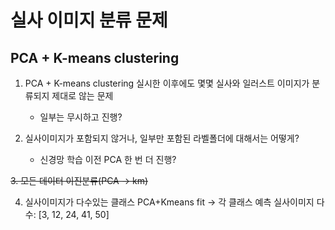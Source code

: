 # 실사 이미지 분류 문제

## PCA + K-means clustering

1. PCA + K-means clustering 실시한 이후에도 몇몇 실사와 일러스트 이미지가 분류되지 제대로 않는 문제
   - 일부는 무시하고 진행?
   
2. 실사이미지가 포함되지 않거나, 일부만 포함된 라벨폴더에 대해서는 어떻게?
   - 신경망 학습 이전 PCA 한 번 더 진행?

~~3. 모든 데이터 이진분류(PCA -> km)~~

4. 실사이미지가 다수있는 클래스 PCA+Kmeans fit -> 각 클래스 예측
실사이미지 다수: [3, 12, 24, 41, 50]
